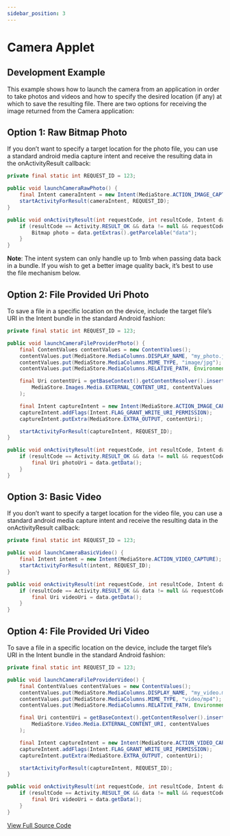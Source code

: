 ```yaml
---
sidebar_position: 3
---
```


# Camera Applet

## Development Example

This example shows how to launch the camera from an application in order to take photos and videos and how to specify the desired location (if any) at which to save the resulting file. There are two options for receiving the image returned from the Camera application:

## Option 1: Raw Bitmap Photo

If you don’t want to specify a target location for the photo file, you can use a standard android media capture intent and receive the resulting data in the onActivityResult callback:

```java
private final static int REQUEST_ID = 123;

public void launchCameraRawPhoto() {
    final Intent cameraIntent = new Intent(MediaStore.ACTION_IMAGE_CAPTURE);
    startActivityForResult(cameraIntent, REQUEST_ID);
}

public void onActivityResult(int requestCode, int resultCode, Intent data) {
    if (resultCode == Activity.RESULT_OK && data != null && requestCode == REQUEST_ID) {
        Bitmap photo = data.getExtras().getParcelable("data");
    }
}
```

**Note**: The intent system can only handle up to 1mb when passing data back in a bundle. If you wish to get a better image quality back, it’s best to use the file mechanism below.

## Option 2: File Provided Uri Photo

To save a file in a specific location on the device, include the target file’s URI in the Intent bundle in the standard Android fashion:

```java
private final static int REQUEST_ID = 123;

public void launchCameraFileProviderPhoto() {
    final ContentValues contentValues = new ContentValues();
    contentValues.put(MediaStore.MediaColumns.DISPLAY_NAME, "my_photo.jpg");
    contentValues.put(MediaStore.MediaColumns.MIME_TYPE, "image/jpg");
    contentValues.put(MediaStore.MediaColumns.RELATIVE_PATH, Environment.DIRECTORY_DCIM);

    final Uri contentUri = getBaseContext().getContentResolver().insert(
        MediaStore.Images.Media.EXTERNAL_CONTENT_URI, contentValues
    );

    final Intent captureIntent = new Intent(MediaStore.ACTION_IMAGE_CAPTURE);
    captureIntent.addFlags(Intent.FLAG_GRANT_WRITE_URI_PERMISSION);
    captureIntent.putExtra(MediaStore.EXTRA_OUTPUT, contentUri);

    startActivityForResult(captureIntent, REQUEST_ID);
}

public void onActivityResult(int requestCode, int resultCode, Intent data) {
    if (resultCode == Activity.RESULT_OK && data != null && requestCode == REQUEST_ID) {
        final Uri photoUri = data.getData();
    }
}
```

## Option 3: Basic Video

If you don’t want to specify a target location for the video file, you can use a standard android media capture intent and receive the resulting data in the onActivityResult callback:

```java
private final static int REQUEST_ID = 123;

public void launchCameraBasicVideo() {
    final Intent intent = new Intent(MediaStore.ACTION_VIDEO_CAPTURE);
    startActivityForResult(intent, REQUEST_ID);
}

public void onActivityResult(int requestCode, int resultCode, Intent data) {
    if (resultCode == Activity.RESULT_OK && data != null && requestCode == REQUEST_ID) {
        final Uri videoUri = data.getData();
    }
}
```

## Option 4: File Provided Uri Video

To save a file in a specific location on the device, include the target file’s URI in the Intent bundle in the standard Android fashion:

```java
private final static int REQUEST_ID = 123;

public void launchCameraFileProviderVideo() {
    final ContentValues contentValues = new ContentValues();
    contentValues.put(MediaStore.MediaColumns.DISPLAY_NAME, "my_video.mp4");
    contentValues.put(MediaStore.MediaColumns.MIME_TYPE, "video/mp4");
    contentValues.put(MediaStore.MediaColumns.RELATIVE_PATH, Environment.DIRECTORY_MOVIES);

    final Uri contentUri = getBaseContext().getContentResolver().insert(
        MediaStore.Video.Media.EXTERNAL_CONTENT_URI, contentValues
    );

    final Intent captureIntent = new Intent(MediaStore.ACTION_VIDEO_CAPTURE);
    captureIntent.addFlags(Intent.FLAG_GRANT_WRITE_URI_PERMISSION);
    captureIntent.putExtra(MediaStore.EXTRA_OUTPUT, contentUri);

    startActivityForResult(captureIntent, REQUEST_ID);
}

public void onActivityResult(int requestCode, int resultCode, Intent data) {
    if (resultCode == Activity.RESULT_OK && data != null && requestCode == REQUEST_ID) {
        final Uri videoUri = data.getData();
    }
}
```

[View Full Source Code](https://github.com/realwear/Developer-Examples/blob/master/hmt1developerexamples/src/main/java/com/realwear/hmt1developerexamples/CameraActivity.java)
